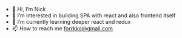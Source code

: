 - 👋 Hi, I’m Nick
- 👀 I’m interested in building SPA with react and also frontend itself
- 🌱 I’m currently learning deeper react and redux
- 📫 How to reach me forrkko@gmail.com 

<!---
Lastllegacy/Lastllegacy is a ✨ special ✨ repository because its `README.md` (this file) appears on your GitHub profile.
You can click the Preview link to take a look at your changes.
--->
